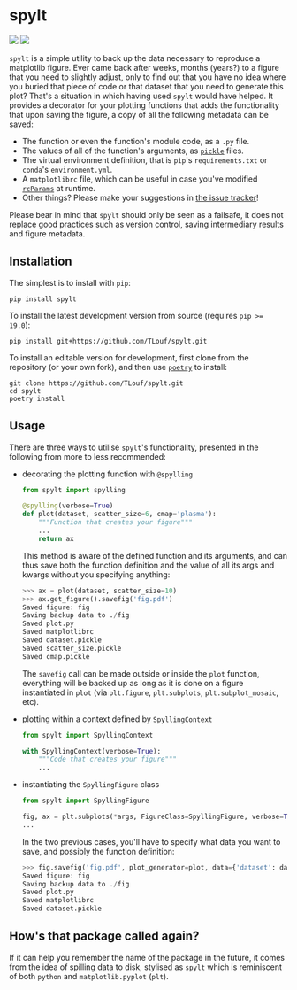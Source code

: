 # spylt
![](https://img.shields.io/pypi/pyversions/spylt)
[![](https://img.shields.io/pypi/v/spylt.svg)](https://pypi.python.org/pypi/spylt)


`spylt` is a simple utility to back up the data necessary to reproduce a matplotlib
figure. Ever came back after weeks, months (years?) to a figure that you need to
slightly adjust, only to find out that you have no idea where you buried that piece of
code or that dataset that you need to generate this plot? That's a situation in which
having used `spylt` would have helped. It provides a decorator for your plotting
functions that adds the functionality that upon saving the figure, a copy of all the
following metadata can be saved:

- The function or even the function's module code, as a `.py` file.
- The values of all of the function's arguments, as
  [`pickle`](https://docs.python.org/3/library/pickle.html) files.
- The virtual environment definition, that is `pip`'s `requirements.txt` or `conda`'s
  `environment.yml`.
- A `matplotlibrc` file, which can be useful in case you've modified
  [`rcParams`](https://matplotlib.org/stable/tutorials/introductory/customizing.html) at
  runtime.
- Other things? Please make your suggestions in [the issue
  tracker](https://github.com/TLouf/spylt/issues)!

Please bear in mind that `spylt` should only be seen as a failsafe, it does not replace
good practices such as version control, saving intermediary results and figure metadata.

<!-- follows_intro DO NOT REMOVE install_follows -->

## Installation

The simplest is to install with `pip`:

```
pip install spylt
```

To install the latest development version from source (requires `pip >= 19.0`):
```
pip install git+https://github.com/TLouf/spylt.git
```

To install an editable version for development, first clone from the repository (or your
own fork), and then use [`poetry`](https://python-poetry.org/docs/) to install:

```
git clone https://github.com/TLouf/spylt.git
cd spylt
poetry install
```

## Usage
There are three ways to utilise `spylt`'s functionality, presented in the following from
more to less recommended:

- decorating the plotting function with `@spylling`
    ```python
    from spylt import spylling

    @spylling(verbose=True)
    def plot(dataset, scatter_size=6, cmap='plasma'):
        """Function that creates your figure"""
        ...
        return ax
    ```
    This method is aware of the defined function and its arguments, and can thus save
    both the function definition and the value of all its args and kwargs without you
    specifying anything:

    ```python
    >>> ax = plot(dataset, scatter_size=10)
    >>> ax.get_figure().savefig('fig.pdf')
    Saved figure: fig
    Saving backup data to ./fig
    Saved plot.py
    Saved matplotlibrc
    Saved dataset.pickle
    Saved scatter_size.pickle
    Saved cmap.pickle
    ```

    The `savefig` call can be made outside or inside the `plot` function, everything
    will be backed up as long as it is done on a figure instantiated in `plot` (via
    `plt.figure`, `plt.subplots`, `plt.subplot_mosaic`, etc).


- plotting within a context defined by `SpyllingContext`
    ```python
    from spylt import SpyllingContext

    with SpyllingContext(verbose=True):
        """Code that creates your figure"""
        ...
    ```

- instantiating the `SpyllingFigure` class
    ```python
    from spylt import SpyllingFigure

    fig, ax = plt.subplots(*args, FigureClass=SpyllingFigure, verbose=True)
    ...
    ```

    In the two previous cases, you'll have to specify what data you want to save, and
    possibly the function definition:
    ```python
    >>> fig.savefig('fig.pdf', plot_generator=plot, data={'dataset': dataset})
    Saved figure: fig
    Saving backup data to ./fig
    Saved plot.py
    Saved matplotlibrc
    Saved dataset.pickle
    ```

## How's that package called again?

If it can help you remember the name of the package in the future, it comes from the
idea of spilling data to disk, stylised as `spylt` which is reminiscent of both `python`
and `matplotlib.pyplot` (`plt`).
